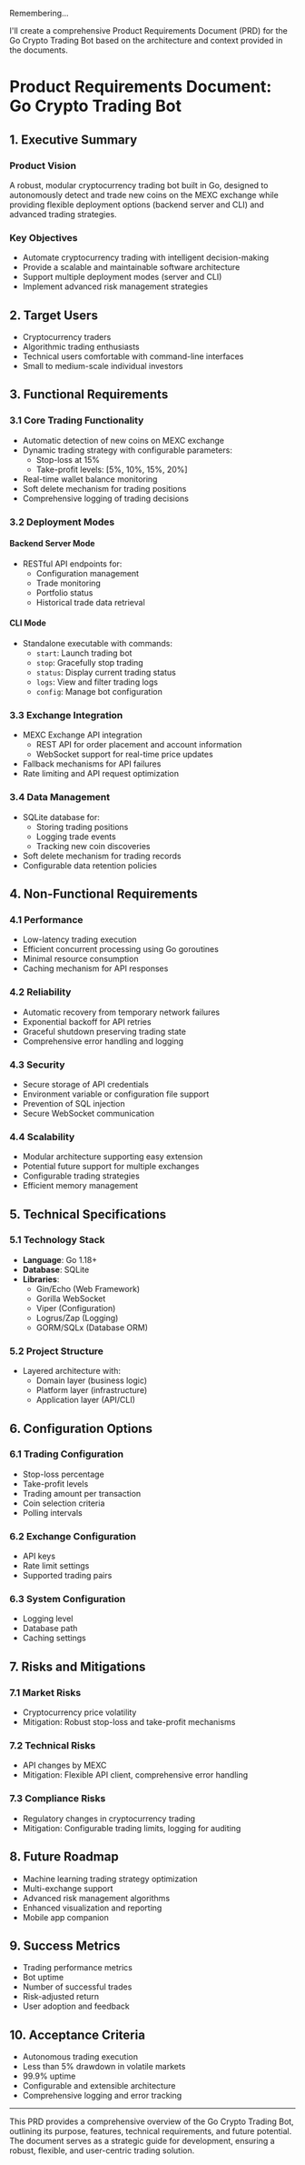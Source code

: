 Remembering...

I'll create a comprehensive Product Requirements Document (PRD) for the Go Crypto Trading Bot based on the architecture and context provided in the documents.

# Product Requirements Document: Go Crypto Trading Bot

## 1. Executive Summary

### Product Vision
A robust, modular cryptocurrency trading bot built in Go, designed to autonomously detect and trade new coins on the MEXC exchange while providing flexible deployment options (backend server and CLI) and advanced trading strategies.

### Key Objectives
- Automate cryptocurrency trading with intelligent decision-making
- Provide a scalable and maintainable software architecture
- Support multiple deployment modes (server and CLI)
- Implement advanced risk management strategies

## 2. Target Users
- Cryptocurrency traders
- Algorithmic trading enthusiasts
- Technical users comfortable with command-line interfaces
- Small to medium-scale individual investors

## 3. Functional Requirements

### 3.1 Core Trading Functionality
- Automatic detection of new coins on MEXC exchange
- Dynamic trading strategy with configurable parameters:
  - Stop-loss at 15% 
  - Take-profit levels: [5%, 10%, 15%, 20%]
- Real-time wallet balance monitoring
- Soft delete mechanism for trading positions
- Comprehensive logging of trading decisions

### 3.2 Deployment Modes
#### Backend Server Mode
- RESTful API endpoints for:
  - Configuration management
  - Trade monitoring
  - Portfolio status
  - Historical trade data retrieval

#### CLI Mode
- Standalone executable with commands:
  - `start`: Launch trading bot
  - `stop`: Gracefully stop trading
  - `status`: Display current trading status
  - `logs`: View and filter trading logs
  - `config`: Manage bot configuration

### 3.3 Exchange Integration
- MEXC Exchange API integration
  - REST API for order placement and account information
  - WebSocket support for real-time price updates
- Fallback mechanisms for API failures
- Rate limiting and API request optimization

### 3.4 Data Management
- SQLite database for:
  - Storing trading positions
  - Logging trade events
  - Tracking new coin discoveries
- Soft delete mechanism for trading records
- Configurable data retention policies

## 4. Non-Functional Requirements

### 4.1 Performance
- Low-latency trading execution
- Efficient concurrent processing using Go goroutines
- Minimal resource consumption
- Caching mechanism for API responses

### 4.2 Reliability
- Automatic recovery from temporary network failures
- Exponential backoff for API retries
- Graceful shutdown preserving trading state
- Comprehensive error handling and logging

### 4.3 Security
- Secure storage of API credentials
- Environment variable or configuration file support
- Prevention of SQL injection
- Secure WebSocket communication

### 4.4 Scalability
- Modular architecture supporting easy extension
- Potential future support for multiple exchanges
- Configurable trading strategies
- Efficient memory management

## 5. Technical Specifications

### 5.1 Technology Stack
- **Language**: Go 1.18+
- **Database**: SQLite
- **Libraries**:
  - Gin/Echo (Web Framework)
  - Gorilla WebSocket
  - Viper (Configuration)
  - Logrus/Zap (Logging)
  - GORM/SQLx (Database ORM)

### 5.2 Project Structure
- Layered architecture with:
  - Domain layer (business logic)
  - Platform layer (infrastructure)
  - Application layer (API/CLI)

## 6. Configuration Options

### 6.1 Trading Configuration
- Stop-loss percentage
- Take-profit levels
- Trading amount per transaction
- Coin selection criteria
- Polling intervals

### 6.2 Exchange Configuration
- API keys
- Rate limit settings
- Supported trading pairs

### 6.3 System Configuration
- Logging level
- Database path
- Caching settings

## 7. Risks and Mitigations

### 7.1 Market Risks
- Cryptocurrency price volatility
- Mitigation: Robust stop-loss and take-profit mechanisms

### 7.2 Technical Risks
- API changes by MEXC
- Mitigation: Flexible API client, comprehensive error handling

### 7.3 Compliance Risks
- Regulatory changes in cryptocurrency trading
- Mitigation: Configurable trading limits, logging for auditing

## 8. Future Roadmap
- Machine learning trading strategy optimization
- Multi-exchange support
- Advanced risk management algorithms
- Enhanced visualization and reporting
- Mobile app companion

## 9. Success Metrics
- Trading performance metrics
- Bot uptime
- Number of successful trades
- Risk-adjusted return
- User adoption and feedback

## 10. Acceptance Criteria
- Autonomous trading execution
- Less than 5% drawdown in volatile markets
- 99.9% uptime
- Configurable and extensible architecture
- Comprehensive logging and error tracking

---

This PRD provides a comprehensive overview of the Go Crypto Trading Bot, outlining its purpose, features, technical requirements, and future potential. The document serves as a strategic guide for development, ensuring a robust, flexible, and user-centric trading solution.